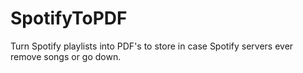 # SpotifyToPDF
Turn Spotify playlists into PDF's to store in case Spotify servers ever remove songs or go down.
